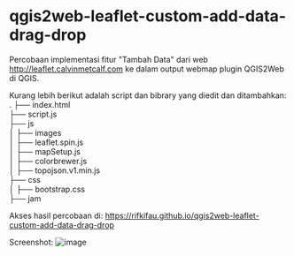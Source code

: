 # qgis2web-leaflet-custom-add-data-drag-drop

Percobaan implementasi fitur "Tambah Data" dari web http://leaflet.calvinmetcalf.com ke dalam output webmap plugin QGIS2Web di QGIS.

Kurang lebih berikut adalah script dan bibrary yang diedit dan ditambahkan:
    .
    ├── index.html              
    ├── script.js              
    ├── js         
    │   ├── images         
    │   ├── leaflet.spin.js      
    │   ├── mapSetup.js        
    │   ├── colorbrewer.js       
    │   ├── topojson.v1.min.js     
    ├── css                    
    │   ├── bootstrap.css      
    ├── jam                  

Akses hasil percobaan di: https://rifkifau.github.io/qgis2web-leaflet-custom-add-data-drag-drop

Screenshot: 
![image](https://user-images.githubusercontent.com/24805357/80950698-8fbf5480-8e20-11ea-84c6-4d8e2a1d0aea.png)

